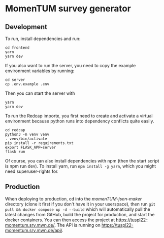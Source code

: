 # MomenTUM survey generator

## Development

To run, install dependencies and run:

```
cd frontend
yarn
yarn dev
```

If you also want to run the server, you need to copy the example environment variables by running:

```
cd server
cp .env.example .env
```

Then you can start the server with

```
yarn
yarn dev
```

To run the Redcap importe, you first need to create and activate a virtual environment because python runs into dependency conflicts quite easily.

```
cd redcap
python3 -m venv venv
. venv/bin/activate
pip install -r requirements.txt
export FLASK_APP=server
flask run
```

Of course, you can also install dependencies with npm (then the start script is npm run dev). To install yarn, run `npm install -g yarn`, which you might need superuser-rights for.

## Production

When deploying to production, cd into the _momenTUM-json-maker_ directory (clone it first if you don't have it in your userspace), then run `git pull && docker compose up -d --build` which will automatically pull the latest changes from GitHub, build the project for production, and start the docker containers. You can then access the project at https://tuspl22-momentum.srv.mwn.de/. The API is running on https://tuspl22-momentum.srv.mwn.de/api/.
